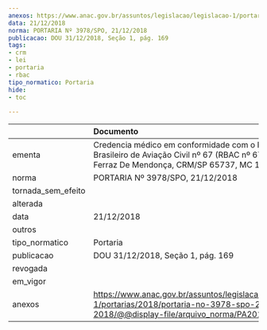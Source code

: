 ```yaml
---
anexos: https://www.anac.gov.br/assuntos/legislacao/legislacao-1/portarias/2018/portaria-no-3978-spo-21-12-2018/@@display-file/arquivo_norma/PA2018-3978.pdf
data: 21/12/2018
norma: PORTARIA Nº 3978/SPO, 21/12/2018
publicacao: DOU 31/12/2018, Seção 1, pág. 169
tags:
- crm
- lei
- portaria
- rbac
tipo_normatico: Portaria
hide: 
- toc 
 
---
```


|                    | Documento                                                                                                                                             |
|:-------------------|:------------------------------------------------------------------------------------------------------------------------------------------------------|
| ementa             | Credencia médico em conformidade com o Regulamento Brasileiro de Aviação Civil nº 67 (RBAC nº 67) - Eduardo Ferraz De Mendonça, CRM/SP 65737, MC 197. |
| norma              | PORTARIA Nº 3978/SPO, 21/12/2018                                                                                                                      |
| tornada_sem_efeito |                                                                                                                                                       |
| alterada           |                                                                                                                                                       |
| data               | 21/12/2018                                                                                                                                            |
| outros             |                                                                                                                                                       |
| tipo_normatico     | Portaria                                                                                                                                              |
| publicacao         | DOU 31/12/2018, Seção 1, pág. 169                                                                                                                     |
| revogada           |                                                                                                                                                       |
| em_vigor           |                                                                                                                                                       |
| anexos             | https://www.anac.gov.br/assuntos/legislacao/legislacao-1/portarias/2018/portaria-no-3978-spo-21-12-2018/@@display-file/arquivo_norma/PA2018-3978.pdf  |